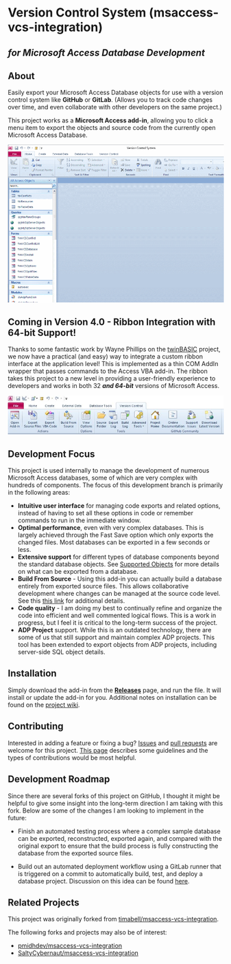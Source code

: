 Version Control System (msaccess-vcs-integration)
======================
*for Microsoft Access Database Development*
----------

About
-----

Easily export your Microsoft Access Database objects for use with a version control system like **GitHub** or **GitLab**. (Allows you to track code changes over time, and even collaborate with other developers on the same project.)

This project works as a **Microsoft Access add-in**, allowing you to click a menu item to export the objects and source code from the currently open Microsoft Access Database.

![Export-All](img/gui-demo.gif)

Coming in Version 4.0 - Ribbon Integration with 64-bit Support!
-------------------

Thanks to some fantastic work by Wayne Phillips on the [twinBASIC](https://www.twinbasic.com/preview.html#sample5) project, we now have a practical (and easy) way to integrate a custom ribbon interface at the application level! This is implemented as a thin COM AddIn wrapper that passes commands to the Access VBA add-in. The ribbon takes this project to a new level in providing a user-friendly experience to developers and works in both 32 ***and 64-bit*** versions of Microsoft Access.

![ribbon](img/ribbon.jpg)


Development Focus
-----------------
This project is used internally to manage the development of numerous Microsoft Access databases, some of which are very complex with hundreds of components. The focus of this development branch is primarily in the following areas:
* **Intuitive user interface** for managing code exports and related options, instead of having to set all these options in code or remember commands to run in the immediate window.
* **Optimal performance**, even with very complex databases. This is largely achieved through the Fast Save option which only exports the changed files. Most databases can be exported in a few seconds or less.
* **Extensive support** for different types of database components beyond the standard database objects. See [Supported Objects](https://github.com/joyfullservice/msaccess-vcs-integration/wiki/Supported-Objects) for more details on what can be exported from a database.
* **Build From Source** - Using this add-in you can actually build a database entirely from exported source files. This allows collaborative development where changes can be managed at the source code level. See this [this link](https://github.com/joyfullservice/msaccess-vcs-integration/wiki/Documentation) for additional details.
* **Code quality** - I am doing my best to continually refine and organize the code into efficient and well commented logical flows. This is a work in progress, but I feel it is critical to the long-term success of the project.
* **ADP Project** support. While this is an outdated technology, there are some of us that still support and maintain complex ADP projects. This tool has been extended to export objects from ADP projects, including server-side SQL object details.

Installation
---------
 Simply download the add-in from the [**Releases**](https://github.com/joyfullservice/msaccess-vcs-integration/releases) page, and run the file. It will install or update the add-in for you. Additional notes on installation can be found on the [project wiki](https://github.com/joyfullservice/msaccess-vcs-integration/wiki/Installation). 

Contributing
------------
Interested in adding a feature or fixing a bug? [Issues](https://github.com/joyfullservice/msaccess-vcs-integration/issues) and [pull requests](https://github.com/joyfullservice/msaccess-vcs-integration/pulls) are welcome for this project. [This page](/CONTRIBUTING.md) describes some guidelines and the types of contributions would be most helpful.

Development Roadmap
-------------------
Since there are several forks of this project on GitHub, I thought it might be helpful to give some insight into the long-term direction I am taking with this fork. Below are some of the changes I am looking to implement in the future:

* Finish an automated testing process where a complex sample database can be exported, reconstructed, exported again, and compared with the original export to ensure that the build process is fully constructing the database from the exported source files.

* Build out an automated deployment workflow using a GitLab runner that is triggered on a commit to automatically build, test, and deploy a database project. Discussion on this idea can be found [here](https://github.com/joyfullservice/msaccess-vcs-integration/issues/51).

Related Projects
----------------
This project was originally forked from [timabell/msaccess-vcs-integration](https://github.com/timabell/msaccess-vcs-integration).

The following forks and projects may also be of interest:
* [pmidhdev/msaccess-vcs-integration](https://github.com/pmidhdev/msaccess-vcs-integration/)
* [SaltyCybernaut/msaccess-vcs-integration](https://github.com/SaltyCybernaut/msaccess-vcs-integration)

